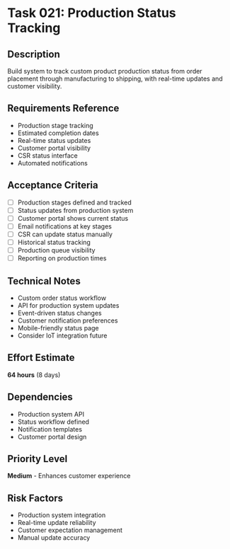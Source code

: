 # Task 021: Production Status Tracking

## Description
Build system to track custom product production status from order placement through manufacturing to shipping, with real-time updates and customer visibility.

## Requirements Reference
- Production stage tracking
- Estimated completion dates
- Real-time status updates
- Customer portal visibility
- CSR status interface
- Automated notifications

## Acceptance Criteria
- [ ] Production stages defined and tracked
- [ ] Status updates from production system
- [ ] Customer portal shows current status
- [ ] Email notifications at key stages
- [ ] CSR can update status manually
- [ ] Historical status tracking
- [ ] Production queue visibility
- [ ] Reporting on production times

## Technical Notes
- Custom order status workflow
- API for production system updates
- Event-driven status changes
- Customer notification preferences
- Mobile-friendly status page
- Consider IoT integration future

## Effort Estimate
**64 hours** (8 days)

## Dependencies
- Production system API
- Status workflow defined
- Notification templates
- Customer portal design

## Priority Level
**Medium** - Enhances customer experience

## Risk Factors
- Production system integration
- Real-time update reliability
- Customer expectation management
- Manual update accuracy